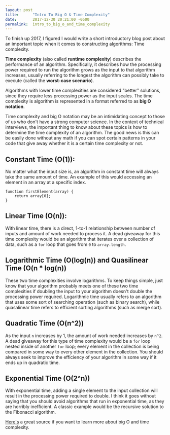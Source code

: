 ```yaml
---
layout: post
title:      "Intro To Big O & Time Complexity"
date:       2017-12-30 20:21:00 -0500
permalink:  intro_to_big_o_and_time_complexity
---
```


To finish up 2017, I figured I would write a short introductory blog post about an important topic when it comes to constructing algorithms: Time complexity.

**Time complexity** (also called **runtime complexity**) describes the performance of an algorithm. Specifically, it describes how the processing power required to run the algorithm grows as the input to that algorithm increases, usually referring to the longest the algorithm can possibly take to execute (called the **worst-case scenario**). 

Algorithms with lower time complexities are considered "better" solutions, since they require less processing power as the input scales. The time complexity is algorithm is represented in a format referred to as **big O notation**. 

Time complexity and big O notation may be an intimidating concept to those of us who don't have a strong computer science. In the context of technical interviews, the important thing to know about these topics is how to determine the time complexity of an algorithm. The good news is this can be easily done without any math if you can spot certain patterns in your code that give away whether it is a certain time complexity or not.

## Constant Time (O(1)):

No matter what the input size is, an algorithm in constant time will  always take the same amount of time. An example of this would accessing an element in an array at a specific index.

```
function firstElement(array) {
    return array[0];
}
```

## Linear Time (O(n)):

With linear time, there is a direct, 1-to-1 relationship between number of inputs and amount of work needed to process it. A dead giveaway for this time complexity would be an algorithm that iterates over a collection of data, such as a `for` loop that goes from `0` to `array.length`.

## Logarithmic Time (O(log(n)) and Quasilinear Time (O(n * log(n))

These two time complexities involve logarithms. To keep things simple, just know that your algorithm probably meets one of these two time complexities if doubling the input to your algorithm doesn't double the processing power required. Logarithmic time usually refers to an algorithm that uses some sort of searching operation (such as binary search), while quasalinear time refers to efficient sorting algorithms (such as merge sort).

## Quadratic Time (O(n^2))

As the input `n` increases by 1, the amount of work needed increases by `n^2`. A dead giveaway for this type of time complexity would be a `for` loop nested inside of another `for` loop; every element in the collection is being compared in some way to every other element in the collection. You should always seek to improve the efficiency of your algorithm in some way if it ends up in quadratic time.

## Exponential Time (O(2^n))

With exponential time, adding a single element to the input collection will result in the processing power required to double. I think it goes without saying that you should avoid algorithms that run in exponential time, as they are horribly inefficient. A classic example would be the recursive solution to the Fibonacci algorithm.

[Here's](http://bigocheatsheet.com/) a great source if you want to learn more about big O and time complexity.




